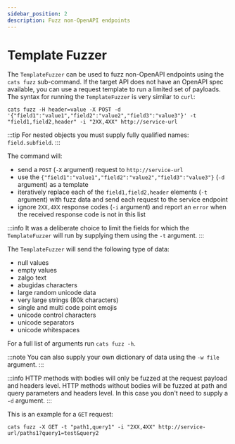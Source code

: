 ```yaml
---
sidebar_position: 2
description: Fuzz non-OpenAPI endpoints
---
```


# Template Fuzzer
The `TemplateFuzzer` can be used to fuzz non-OpenAPI endpoints using the `cats fuzz` sub-command. 
If the target API does not have an OpenAPI spec available, you can use a request template to run a limited set of payloads.
The syntax for running the `TemplateFuzzer` is very similar to `curl`:

```shell
cats fuzz -H header=value -X POST -d '{"field1":"value1","field2":"value2","field3":"value3"}' -t "field1,field2,header" -i "2XX,4XX" http://service-url 
```

:::tip
For nested objects you must supply fully qualified names: `field.subfield`.
:::

The command will:
- send a `POST` (`-X` argument) request to `http://service-url`
- use the `{"field1":"value1","field2":"value2","field3":"value3"}` (`-d` argument) as a template
- iteratively replace each of the `field1,field2,header` elements (`-t` argument) with fuzz data and send each request to the service endpoint
- ignore `2XX,4XX` response codes (`-i` argument) and report an `error` when the received response code is not in this list

:::info
It was a deliberate choice to limit the fields for which the `TemplateFuzzer` will run by supplying them using the `-t` argument. 
:::


The `TemplateFuzzer` will send the following type of data:
- null values
- empty values
- zalgo text
- abugidas characters
- large random unicode data
- very large strings (80k characters)
- single and multi code point emojis
- unicode control characters
- unicode separators
- unicode whitespaces

For a full list of arguments run `cats fuzz -h`.

:::note
You can also supply your own dictionary of data using the `-w file` argument.
:::

:::info
HTTP methods with bodies will only be fuzzed at the request payload and headers level.
HTTP methods without bodies will be fuzzed at path and query parameters and headers level. In this case you don't need to supply  a `-d` argument.
:::

This is an example for a `GET` request:

```shell
cats fuzz -X GET -t "path1,query1" -i "2XX,4XX" http://service-url/paths1?query1=test&query2
```